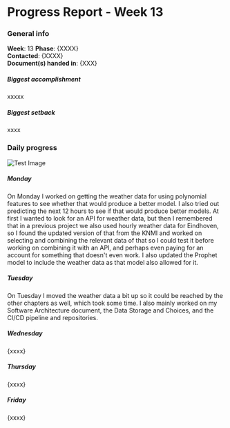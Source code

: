 # Progress Report - Week 13

### General info
**Week**: 13
**Phase**: {XXXX}  
**Contacted**: {XXXX}  
**Document(s) handed in**: {XXX}  

##### Biggest accomplishment
xxxxx

##### Biggest setback
xxxx

### Daily progress
![Test Image](basic-weekly-template.png)

##### Monday
On Monday I worked on getting the weather data for using polynomial features to see whether that would produce a better model. I also tried out predicting the next 12 hours to see if that would produce better models. At first I wanted to look for an API for weather data, but then I remembered that in a previous project we also used hourly weather data for Eindhoven, so I found the updated version of that from the KNMI and worked on selecting and combining the relevant data of that so I could test it before working on combining it with an API, and perhaps even paying for an account for something that doesn't even work. I also updated the Prophet model to include the weather data as that model also allowed for it.

##### Tuesday
On Tuesday I moved the weather data a bit up so it could be reached by the other chapters as well, which took some time. I also mainly worked on my Software Architecture document, the Data Storage and Choices, and the CI/CD pipeline and repositories.

##### Wednesday
{xxxx}

##### Thursday
{xxxx}

##### Friday
{xxxx}

